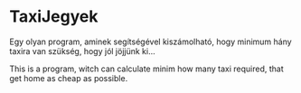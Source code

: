 # TaxiJegyek
Egy olyan program, aminek segítségével kiszámolható, hogy minimum hány taxira van szükség, hogy jól jöjjünk ki...

This is a program, witch can calculate minim how many taxi required, that get home as cheap as possible.
